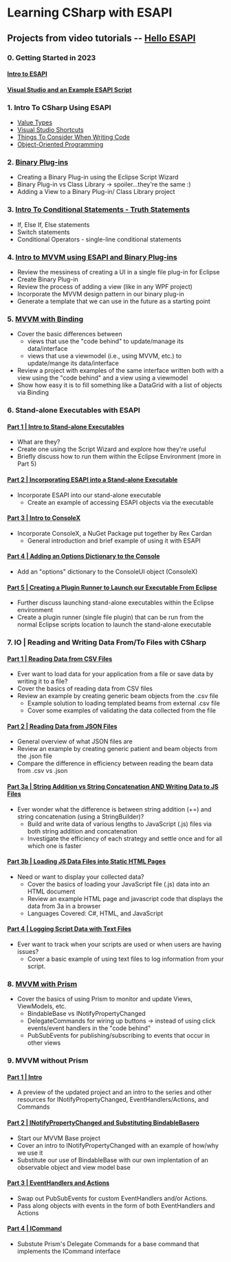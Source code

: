 # Learning CSharp with ESAPI

## Projects from video tutorials -- [Hello ESAPI](https://www.youtube.com/channel/UCaIibdaWUN3D_0MCmuCmO-w)

### 0. Getting Started in 2023
#### [Intro to ESAPI](https://youtu.be/uer1Zq-KJQQ)
#### [Visual Studio and an Example ESAPI Script](https://youtu.be/yE58o7ueDw8)


### 1. Intro To CSharp Using ESAPI

- [Value Types](https://www.youtube.com/watch?v=S6XrRCY2A4E&t=13s)
- [Visual Studio Shortcuts](https://www.youtube.com/watch?v=bug6eeHhqKA)
- [Things To Consider When Writing Code](https://www.youtube.com/watch?v=VtZ2bjOo15Y&t=2s)
- [Object-Oriented Programming](https://www.youtube.com/watch?v=4TBed1btXNw)

### 2. [Binary Plug-ins](https://www.youtube.com/watch?v=7gbqSBJiUYM&t=2598s)

- Creating a Binary Plug-in using the Eclipse Script Wizard
- Binary Plug-in vs Class Library -> spoiler...they're the same :)
- Adding a View to a Binary Plug-in/ Class Library project

### 3. [Intro To Conditional Statements - Truth Statements](https://www.youtube.com/watch?v=PRdxSto26ak)

- If, Else If, Else statements
- Switch statements
- Conditional Operators - single-line conditional statements

### 4. [Intro to MVVM using ESAPI and Binary Plug-ins](https://www.youtube.com/watch?v=gBbPA1iq5nI)

- Review the messiness of creating a UI in a single file plug-in for Eclipse
- Create Binary Plug-in
- Review the process of adding a view (like in any WPF project)
- Incorporate the MVVM design pattern in our binary plug-in
- Generate a template that we can use in the future as a starting point

### 5. [MVVM with Binding](https://www.youtube.com/watch?v=BEffjcmY_MU)

- Cover the basic differences between
  - views that use the "code behind" to update/manage its data/interface
  - views that use a viewmodel (i.e., using MVVM, etc.) to update/mange its data/interface
- Review a project with examples of the same interface written both with a view using the "code behind" and a view using a viewmodel
- Show how easy it is to fill something like a DataGrid with a list of objects via Binding

### 6. Stand-alone Executables with ESAPI
#### [Part 1 | Intro to Stand-alone Executables](https://youtu.be/5umPshEIty0)
- What are they?
- Create one using the Script Wizard and explore how they're useful
- Briefly discuss how to run them within the Eclipse Environment (more in Part 5)

#### [Part 2 | Incorporating ESAPI into a Stand-alone Executable](https://youtu.be/A3kOaI7WECo)
- Incorporate ESAPI into our stand-alone executable
	- Create an example of accessing ESAPI objects via the executable

#### [Part 3 | Intro to ConsoleX](https://youtu.be/LbHeakW3MjU)
- Incorporate ConsoleX, a NuGet Package put together by Rex Cardan
	- General introduction and brief example of using it with ESAPI

#### [Part 4 | Adding an Options Dictionary to the Console](https://youtu.be/AnECGMjfiQY)
- Add an "options" dictionary to the ConsoleUI object (ConsoleX)

#### [Part 5 | Creating a Plugin Runner to Launch our Executable From Eclipse](https://youtu.be/a9f5ePuPLdI)
- Further discuss launching stand-alone executables within the Eclipse environment
- Create a plugin runner (single file plugin) that can be run from the normal Eclipse scripts location to launch the stand-alone executable

### 7. IO | Reading and Writing Data From/To Files with CSharp
#### [Part 1 | Reading Data from CSV Files](https://youtu.be/92o2i-BbI1g)
- Ever want to load data for your application from a file or save data by writing it to a file? 
- Cover the basics of reading data from CSV files
- Review an example by creating generic beam objects from the .csv file 
	- Example solution to loading templated beams from external .csv file
	- Cover some examples of validating the data collected from the file

#### [Part 2 | Reading Data from JSON Files](https://youtu.be/IDciyvKT2Bg)
- General overview of what JSON files are
- Review an example by creating generic patient and beam objects from the .json file
- Compare the difference in efficiency between reading the beam data from .csv vs .json

#### [Part 3a | String Addition vs String Concatenation AND Writing Data to JS Files](https://youtu.be/RZO1S98exmw)
- Ever wonder what the difference is between string addition (+=) and string concatenation (using a StringBuilder)?
	- Build and write data of various lengths to JavaScript (.js) files via both string addition and concatenation
	- Investigate the efficiency of each strategy and settle once and for all which one is faster

#### [Part 3b | Loading JS Data Files into Static HTML Pages](https://youtu.be/pSXGfOnXC7o)
- Need or want to display your collected data? 
	- Cover the basics of loading your JavaScript file (.js) data into an HTML document
	- Review an example HTML page and javascript code that displays the data from 3a in a browser 
	- Languages Covered: C#, HTML, and JavaScript

#### [Part 4 | Logging Script Data with Text Files](https://youtu.be/TZsdSCT6HE0)
- Ever want to track when your scripts are used or when users are having issues?
	- Cover a basic example of using text files to log information from your script.

### 8. [MVVM with Prism](https://youtu.be/Ng-hkI-1zpg)
- Cover the basics of using Prism to monitor and update Views, ViewModels, etc. 
	- BindableBase vs INotifyPropertyChanged
	- DelegateCommands for wiring up buttons -> instead of using click events/event handlers in the "code behind"
	- PubSubEvents for publishing/subscribing to events that occur in other views

### 9. MVVM without Prism
#### [Part 1 | Intro](https://youtu.be/9dygjxCWde4)
- A preview of the updated project and an intro to the series and other resources for INotifyPropertyChanged, EventHandlers/Actions, and Commands

#### [Part 2 | INotifyPropertyChanged and Substituting BindableBasero](https://youtu.be/z2WHcGxYgug)
- Start our MVVM Base project
- Cover an intro to INotifyPropertyChanged with an example of how/why we use it
- Substitute our use of BindableBase with our own implentation of an observable object and view model base

#### [Part 3 | EventHandlers and Actions](https://youtu.be/SzsF3aI4crQ)
- Swap out PubSubEvents for custom EventHandlers and/or Actions. 
- Pass along objects with events in the form of both EventHandlers and Actions

#### [Part 4 | ICommand](https://youtu.be/w13nxK_ClgM)
- Substute Prism's Delegate Commands for a base command that implements the ICommand interface
